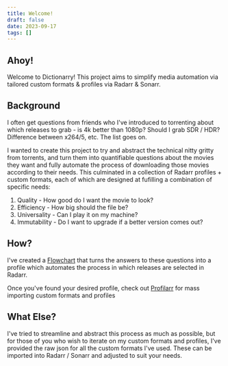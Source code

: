 ```yaml
---
title: Welcome!
draft: false
date: 2023-09-17
tags: []
---
```


## Ahoy!

Welcome to Dictionarry! This project aims to simplify media automation via tailored custom formats & profiles via Radarr & Sonarr.

## Background

I often get questions from friends who I've introduced to torrenting about which releases to grab - is 4k better than 1080p? Should I grab SDR / HDR? Difference between x264/5, etc. The list goes on.

I wanted to create this project to try and abstract the technical nitty gritty from torrents, and turn them into quantifiable questions about the movies they want and fully automate the process of downloading those movies according to their needs. This culminated in a collection of Radarr profiles + custom formats, each of which are designed at fufilling a combination of specific needs:

1. Quality - How good do I want the movie to look?
2. Efficiency - How big should the file be?
3. Universality - Can I play it on my machine?
4. Immutability - Do I want to upgrade if a better version comes out?

## How?

I've created a [Flowchart](./Profiles/FlowChart.md) that turns the answers to these questions into a profile which automates the process in which releases are selected in Radarr.

Once you've found your desired profile, check out [Profilarr](./Wiki/Importing%20Profiles%20&%20Custom%20Formats.md) for mass importing custom formats and profiles

## What Else?

I've tried to streamline and abstract this process as much as possible, but for those of you who wish to iterate on my custom formats and profiles, I've provided the raw
json for all the custom formats I've used. These can be imported into Radarr / Sonarr and adjusted to suit your needs.
